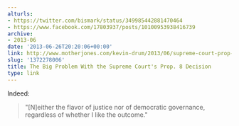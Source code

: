```yaml
---
alturls:
- https://twitter.com/bismark/status/349985442881470464
- https://www.facebook.com/17803937/posts/10100953938416739
archive:
- 2013-06
date: '2013-06-26T20:20:06+00:00'
link: http://www.motherjones.com/kevin-drum/2013/06/supreme-court-prop-8-ruling-problem
slug: '1372278006'
title: The Big Problem With the Supreme Court's Prop. 8 Decision
type: link
---
```


Indeed:

> "[N]either the flavor of justice nor of democratic governance,
> regardless of whether I like the outcome."

